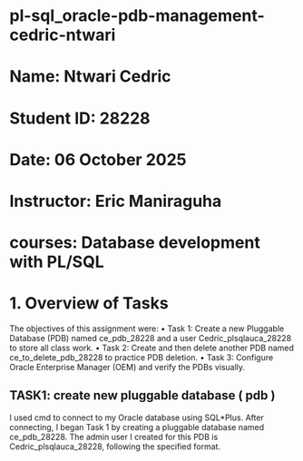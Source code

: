 # pl-sql_oracle-pdb-management-cedric-ntwari
# Name: Ntwari Cedric 
# Student ID: 28228 
# Date: 06 October 2025  
# Instructor: Eric Maniraguha 
# courses: Database development with PL/SQL  

# 1. Overview of Tasks 

The objectives of this assignment were: 
• Task 1: Create a new Pluggable Database (PDB) named ce_pdb_28228 and a user 
Cedric_plsqlauca_28228 to store all class work. 
• Task 2: Create and then delete another PDB named ce_to_delete_pdb_28228 to 
practice PDB deletion. 
• Task 3: Configure Oracle Enterprise Manager (OEM) and verify the PDBs visually.

## TASK1: create new pluggable database ( pdb  ) 
I used cmd to connect to my Oracle database using SQL*Plus. After connecting, I began Task 
1 by creating a pluggable database named ce_pdb_28228. The admin user I created for this 
PDB is Cedric_plsqlauca_28228, following the specified format. 
